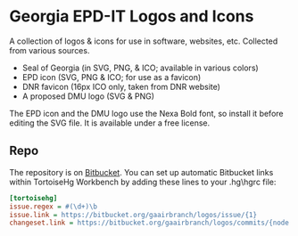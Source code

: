 Georgia EPD-IT Logos and Icons
==============================

A collection of logos & icons for use in software, websites, etc. Collected from various sources.

* Seal of Georgia (in SVG, PNG, & ICO; available in various colors)
* EPD icon (SVG, PNG & ICO; for use as a favicon)
* DNR favicon (16px ICO only, taken from DNR website)
* A proposed DMU logo (SVG & PNG)

The EPD icon and the DMU logo use the Nexa Bold font, so install it before editing the SVG file. It is available under a free license.

Repo
----

The repository is on [Bitbucket](https://bitbucket.org/gaairbranch/logos). You can set up automatic Bitbucket links within TortoiseHg Workbench by adding these lines to your .hg\hgrc file:

```ini
[tortoisehg]
issue.regex = #(\d+)\b
issue.link = https://bitbucket.org/gaairbranch/logos/issue/{1}
changeset.link = https://bitbucket.org/gaairbranch/logos/commits/{node|short}
```

